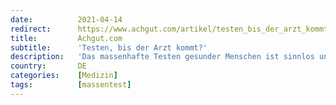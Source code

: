 ```yaml
---
date:          2021-04-14
redirect:      https://www.achgut.com/artikel/testen_bis_der_arzt_kommt
title:         Achgut.com
subtitle:      'Testen, bis der Arzt kommt?'
description:   'Das massenhafte Testen gesunder Menschen ist sinnlos und in gewissem Sinne sogar schädlich, da es nur Angst verbreitet und Misstrauen sät. Im übrigen stellt es eine Kontrolle dar, die tief in die Freiheitsrechte eingreift, ohne geeignet, angemessen oder erforderlich zu sein. Der Frühling kommt. Eigentlich könnten wir aufatmen, die Masken abnehmen, die Ärmel hochkrempeln und die Schäden der “Pandemie” beseitigen.'
country:       DE
categories:    [Medizin]
tags:          [massentest]
---
```

